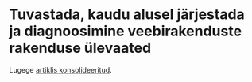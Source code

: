<properties
    pageTitle="Tuvastada, olulisuse alusel järjestamine, diagnoosimine J2EE veebirakendustes"
    description="Analüüsida jookseb ja tuvastada ja diagnoosida jõudlusprobleemide oma Java veebirakenduste"
    authors="alancameronwills"
    services="application-insights"
    documentationCenter=""
    manager="douge"/>

<tags
    ms.service="application-insights"
    ms.workload="tbd"
    ms.tgt_pltfrm="ibiza"
    ms.devlang="na"
    ms.topic="article" 
    ms.date="02/04/2016"
    ms.author="awills"/>

# <a name="detect-triage-and-diagnose-web-apps-with-application-insights"></a>Tuvastada, kaudu alusel järjestada ja diagnoosimine veebirakenduste rakenduse ülevaated

Lugege [artiklis konsolideeritud](app-insights-detect-triage-diagnose.md).
 
